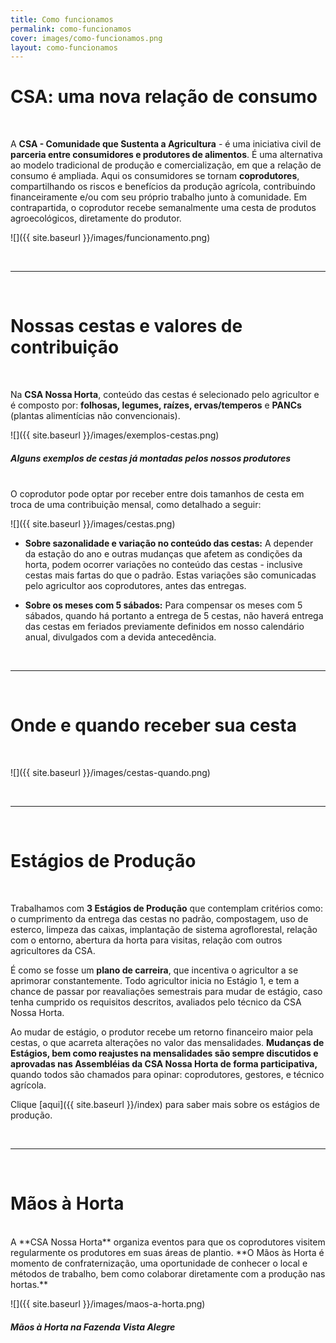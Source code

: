```yaml
---
title: Como funcionamos
permalink: como-funcionamos
cover: images/como-funcionamos.png
layout: como-funcionamos
---
```

  
# CSA: uma nova relação de consumo
    
<br>
    
A **CSA - Comunidade que Sustenta a Agricultura** - é uma iniciativa civil de **parceria entre consumidores e produtores de alimentos**. É uma alternativa ao modelo tradicional de produção e comercialização, em que a relação de consumo é ampliada. Aqui os consumidores se tornam **coprodutores**, compartilhando os riscos e benefícios da produção agrícola, contribuindo financeiramente e/ou com seu próprio trabalho junto à comunidade. Em contrapartida, o coprodutor recebe semanalmente uma cesta de produtos agroecológicos, diretamente do produtor. 


![]({{ site.baseurl }}/images/funcionamento.png)

<br>

---

<br> 
    
# Nossas cestas e valores de contribuição 
 <br> 
    
Na **CSA Nossa Horta**, conteúdo das cestas é selecionado pelo agricultor e é composto por: **folhosas, legumes, raízes, ervas/temperos** e **PANCs** (plantas alimentícias não convencionais). 
  
![]({{ site.baseurl }}/images/exemplos-cestas.png)
##### Alguns exemplos de cestas já montadas pelos nossos produtores
<br>
O coprodutor pode optar por receber entre dois tamanhos de cesta em troca de uma contribuição mensal, como detalhado a seguir:
  
![]({{ site.baseurl }}/images/cestas.png)


* **Sobre sazonalidade e variação no conteúdo das cestas:**
A depender da estação do ano e outras mudanças que afetem as condições da horta, podem ocorrer variações no conteúdo das cestas - inclusive cestas mais fartas do que o padrão. Estas variações são comunicadas pelo agricultor aos coprodutores, antes das entregas. 

* **Sobre os meses com 5 sábados:**
Para compensar os meses com 5 sábados, quando há portanto a entrega de 5 cestas, não haverá entrega das cestas em feriados previamente definidos em nosso calendário anual, divulgados com a devida antecedência.


<br>

---

<br>
    
# Onde e quando receber sua cesta
  <br>
  
![]({{ site.baseurl }}/images/cestas-quando.png)




<br>

---

<br>
  
    
# Estágios de Produção
  <br>
  
Trabalhamos com **3 Estágios de Produção** que contemplam critérios como: o cumprimento da entrega das cestas no padrão, compostagem, uso de esterco, limpeza das caixas, implantação de sistema agroflorestal, relação com o entorno, abertura da horta para visitas, relação com outros agricultores da CSA.

É como se fosse um **plano de carreira**, que incentiva o agricultor a se aprimorar constantemente. Todo agricultor inicia no Estágio 1, e tem a chance de passar por reavaliações semestrais para mudar de estágio, caso tenha cumprido os requisitos descritos, avaliados pelo técnico da CSA Nossa Horta.

Ao mudar de estágio, o produtor recebe um retorno financeiro maior pela cestas, o que acarreta alterações no valor das mensalidades. **Mudanças de Estágios, bem como reajustes na mensalidades são sempre discutidos e aprovadas nas Assembléias da CSA Nossa Horta de forma participativa,** quando todos são chamados para opinar: coprodutores, gestores, e técnico agrícola. 

Clique [aqui]({{ site.baseurl }}/index) para saber mais sobre os estágios de produção.



<br>

---

<br>
  
    
# Mãos à Horta
 <br> 
A **CSA Nossa Horta** organiza eventos para que os coprodutores visitem regularmente os produtores em suas áreas de plantio. **O Mãos às Horta é momento de confraternização, uma oportunidade de conhecer o local e métodos de trabalho, bem como colaborar diretamente com a produção nas hortas.**

![]({{ site.baseurl }}/images/maos-a-horta.png)
##### Mãos à Horta na Fazenda Vista Alegre

